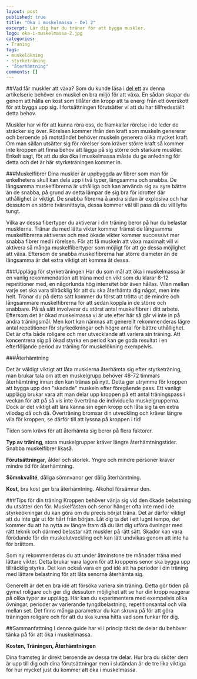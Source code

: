 ```yaml
---
layout: post
published: true
title: "Öka i muskelmassa - Del 2"
excerpt: Lär dig hur du tränar för att bygga muskler.
logo: oka-i-muskelmassa-2.jpg
categories:
- Traning
tags:
- muskelökning
- styrketräning
- "återhämtning"
comments: []
---
```

##Vad får muskler att växa?
Som du kunde läsa i <a href="{{ site.baseurl }}{% post_url 2009-08-22-oka-i-muskelmassa-del-1 %}">del ett</a> av denna artikelserie behöver en muskel en bra miljö för att växa. En sådan skapar du genom att hålla en kost som tillåter din kropp att ta energi från ett överskott för att bygga upp sig. I fortsättningen förutsätter vi att du har tillfredsställt detta behov.

Muskler har vi för att kunna röra oss, de framkallar rörelse i de leder de sträcker sig över. Rörelsen kommer ifrån den kraft som muskeln genererar och beroende på motståndet behöver muskeln generera olika mycket kraft. Om man sällan utsätter sig för rörelser som kräver större kraft så kommer inte kroppen att finna behov att lägga på sig större och starkare muskler. Enkelt sagt, för att du ska öka i muskelmassa måste du ge anledning för detta och det är här styrketräningen kommer in.

###Muskelfibrer
Dina muskler är uppbyggda av fibrer som man för enkelhetens skull kan dela upp i två typer, långsamma och snabba. De långsamma muskelfibrerna är uthålliga och kan använda sig av syre bättre än de snabba, på grund av detta lämpar de sig bra för idrotter där uthållighet är viktigt. De snabba fibrerna å andra sidan är explosiva och har dessutom en större tvärsnittsyta, dessa kommer väl till pass då du vill lyfta tungt.

Vilka av dessa fibertyper du aktiverar i din träning beror på hur du belastar musklerna. Tränar du med lätta vikter kommer främst de långsamma muskelfibrerna aktiveras och med ökade vikter kommer successivt mer snabba fibrer med i rörelsen. För att få muskeln att växa maximalt vill vi aktivera så många muskelfibertyper som möjligt för att ge dessa möjlighet att växa. Eftersom de snabba muskelfibrerna har större diameter än de långsamma är det extra viktigt att komma åt dessa.

###Upplägg för styrketräningen
Har du som mål att öka i muskelmassa är en vanlig rekommendation att träna med en vikt som du klarar 8-12 repetitioner med, en någorlunda hög intensitet bör även hållas. Vilan mellan varje set ska vara tillräcklig för att du ska återhämta dig något, men inte helt. Tränar du på detta sätt kommer du först att trötta ut de mindre och långsammare muskelfibrerna för att sedan koppla in de större och snabbare. På så sätt involverar du störst antal muskelfibrer i ditt arbete. Eftersom det är ökad muskelmassa vi är ute efter här så går vi inte in på andra träningsmål. Men kort kan nämnas att generellt rekommenderas lägre antal repetitioner för styrkeökningar och högre antal för bättre uthållighet. Det är ofta både roligare och mer utvecklande att variera sin träning. Att koncentrera sig på ökad styrka en period kan ge goda resultat i en efterföljande period av träning för muskelökning exempelvis.

###Återhämtning

<div style="float:right;margin-left:10px;">
<script type="text/javascript"><!--
google_ad_client = "ca-pub-2791399157979138";
/* 300x250, skapad 2009-11-09 */
google_ad_slot = "4497886166";
google_ad_width = 300;
google_ad_height = 250;
//-->
</script>
<script type="text/javascript"
src="http://pagead2.googlesyndication.com/pagead/show_ads.js">
</script>
</div>

Det är väldigt viktigt att låta musklerna återhämta sig efter styrketräning, man brukar tala om att en muskelgrupp behöver 48-72 timmars återhämtning innan den kan tränas på nytt. Detta ger utrymme för kroppen att bygga upp den "skadade" muskeln efter föregående pass. Ett vanligt upplägg brukar vara att man delar upp kroppen på ett antal träningspass i veckan för att på så vis inte överträna de individuella muskelgrupperna. Dock är det viktigt att lära känna sin egen kropp och låta sig ta en extra vilodag då och då. Överträning bromsar din utveckling och kräver längre vila för kroppen, se därför till att lyssna på kroppen i tid!

Tiden som krävs för att återhämta sig beror på flera faktorer.

<b>Typ av träning</b>, stora muskelgrupper kräver längre återhämtningstider. Snabba muskelfibrer likaså.

<b>Förutsättningar</B>, ålder och storlek. Yngre och mindre personer kräver mindre tid för återhämtning.

<b>Sömnkvalité</b>, dåliga sömnvanor ger dålig återhämtning.

<b>Kost</b>, bra kost ger bra återhämtning. Alkohol försämrar den.

###Tips för din träning
Kroppen behöver vänja sig vid den ökade belastning du utsätter den för. Muskelfästen och senor hänger ofta inte med i de styrkeökningar du kan göra om du precis börjat träna. Det är därför viktigt att du inte går ut för hårt från början. Låt dig ta det i ett lugnt tempo, det kommer du att ha nytta av längre fram då du lärt dig utföra övningar med rätt teknik och därmed belastar rätt muskler på rätt sätt. Skador kan vara förödande för din muskelutveckling och kan lätt undvikas genom att inte ha för bråttom.

Som ny rekommenderas du att under åtminstone tre månader träna med lättare vikter. Detta brukar vara lagom för att kroppens senor ska bygga upp tillräcklig styrka. Det kan också vara en god idé att ha perioder i din träning med lättare belastning för att låta senorna återhämta sig.

Generellt är det en bra idé att försöka variera sin träning. Detta gör tiden på gymet roligare och ger dig dessutom möjlighet att se hur din kropp reagerar på olika typer av upplägg. Här kan du experimentera med exempelvis olika övningar, perioder av varierande tyngdbelastning, repetitionsantal och vila mellan set. Det finns många parametrar du kan skruva på för att göra träningen roligare och för att du ska kunna hitta vad som funkar för dig.

##Sammanfattning
I denna guide har vi i princip täckt de delar du behöver tänka på för att öka i muskelmassa.

<b>Kosten, Träningen, Återhämtningen</b>

Dina framsteg är direkt beroende av dessa tre delar. Hur bra du sköter dem är upp till dig och dina förutsättningar men i slutändan är de tre lika viktiga för hur mycket just du kommer att öka i muskelmassa.
